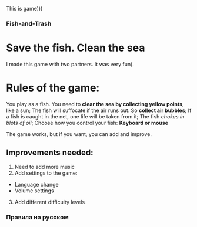 This is game)))
### Fish-and-Trash
# Save the fish. Clean the sea

I made this game with two partners. It was very fun).

# Rules of the game:
You play as a fish. You need to **clear the sea by collecting yellow points**, like a sun;
The fish will suffocate if the air runs out. So **collect air bubbles**;
If a fish is caught in the net, one life will be taken from it;
The fish *chokes in blots of oil*;
Choose how you control your fish: **Keyboard or mouse**

The game works, but if you want, you can add and improve.

## Improvements needed:
1. Need to add more music
2. Add settings to the game:
  - Language change
  - Volume settings
3. Add different difficulty levels


### Правила на русском
